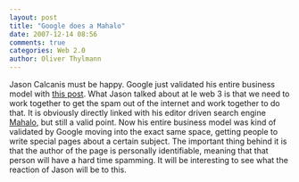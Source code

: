 ```yaml
---
layout: post
title: "Google does a Mahalo"
date: 2007-12-14 08:56
comments: true
categories: Web 2.0
author: Oliver Thylmann
---
```







Jason Calcanis must be happy. Google just validated his entire business model with [this post](http://googleblog.blogspot.com/2007/12/encouraging-people-to-contribute.html). What Jason talked about at le web 3 is that we need to work together to get the spam out of the internet and work together to do that. It is obviously directly linked with his editor driven search engine [Mahalo](http://mahalo.com), but still a valid point. Now
his entire business model was kind of validated by Google moving into the exact same space, getting people to write special pages about a certain subject. The important thing behind it is that the author of the page is personally identifiable, meaning that that person will have a hard time spamming. It will be interesting to see what the reaction of Jason will be to this.


